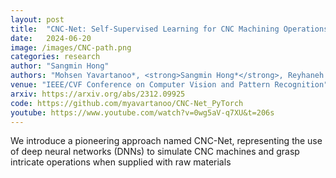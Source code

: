 ```yaml
---
layout: post
title:  "CNC-Net: Self-Supervised Learning for CNC Machining Operations"
date:   2024-06-20
image: /images/CNC-path.png
categories: research
author: "Sangmin Hong"
authors: "Mohsen Yavartanoo*, <strong>Sangmin Hong*</strong>, Reyhaneh Newhatavar*, Kyoung Mu Lee"
venue: "IEEE/CVF Conference on Computer Vision and Pattern Recognition"
arxiv: https://arxiv.org/abs/2312.09925
code: https://github.com/myavartanoo/CNC-Net_PyTorch
youtube: https://www.youtube.com/watch?v=0wg5aV-q7XU&t=206s
---
```

We introduce a pioneering approach named CNC-Net, representing the use of deep neural networks (DNNs) to simulate CNC machines and grasp intricate operations when supplied with raw materials
